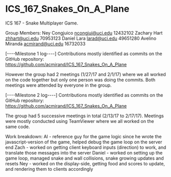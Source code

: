 # ICS_167_Snakes_On_A_Plane
ICS 167 - Snake Multiplayer Game.

Group Members:
Ney Congjuico     ncongjui@uci.edu    12432102
Zachary Hart      zhhart@uci.edu      70953123
Daniel Lara       larad@uci.edu       49651280
Avelino Miranda   acmirand@uci.edu    16732033

[----Milestone 1 log----]
Contributions mostly identified as commits on the GitHub repository:
https://github.com/acmirand/ICS_167_Snakes_On_A_Plane

However the group had 2 meetings (1/27/17 and 2/1/17) where we all worked on
the code together but only one person was doing the commits. Both meetings were
attended by everyone in the group.

[----Milestone 2 log----]
Contributions mostly identified as commits on the GitHub repository:
https://github.com/acmirand/ICS_167_Snakes_On_A_Plane

The group had 5 successive meetings in total (2/13/17 to 2/17/17). Meetings
were mostly conducted using TeamViewer where we all worked on the same code.

Work breakdown:
Al - reference guy for the game logic since he wrote the javascript-version of
     the game, helped debug the game loop on the server end
Zach - worked on getting client keyboard inputs (direction) to work, and
       translate those messages into the server
Daniel - worked on setting up the game loop, managed snake and wall collisions,
         snake growing updates and resets
Ney - worked on the display-side, getting food and scores to update, and
      rendering them to clients accordingly
